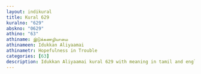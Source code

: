 ```yaml
---
layout: indikural
title: Kural 629
kuralno: "629"
abskno: "0629"
athino: "63"
athiname: இடுக்கணழியாமை
athinameen: Idukkan Aliyaamai
athinametr: Hopefulness in Trouble
categories: [63]
description: Idukkan Aliyaamai kural 629 with meaning in tamil and english 
---
```


